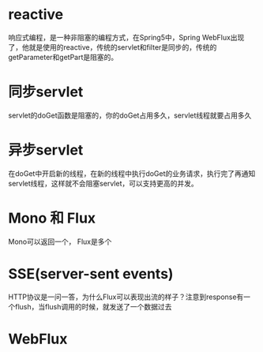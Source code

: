 # reactive
响应式编程，是一种非阻塞的编程方式，在Spring5中，Spring WebFlux出现了，他就是使用的reactive，传统的servlet和filter是同步的，传统的getParameter和getPart是阻塞的。

# 同步servlet
servlet的doGet函数是阻塞的，你的doGet占用多久，servlet线程就要占用多久

# 异步servlet
在doGet中开启新的线程，在新的线程中执行doGet的业务请求，执行完了再通知servlet线程，这样就不会阻塞servlet，可以支持更高的并发。

# Mono 和 Flux
Mono可以返回一个， Flux是多个

# SSE(server-sent events)
HTTP协议是一问一答，为什么Flux可以表现出流的样子？注意到response有一个flush，当flush调用的时候，就发送了一个数据过去

# WebFlux



